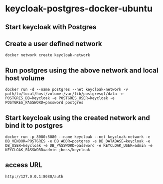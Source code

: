 # keycloak-postgres-docker-ubuntu

## Start keycloak with Postgres ##

## Create a user defined network
```
docker network create keycloak-network
```
## Run postgres using the above network and local host volume
```
docker run -d --name postgres --net keycloak-network -v path/to/local/host/volume:/var/lib/postgresql/data -e POSTGRES_DB=keycloak -e POSTGRES_USER=keycloak -e POSTGRES_PASSWORD=password postgres
```
## Start keycloak using the created network and bind it to postgres
```
docker run -p 8080:8080 --name keycloak --net keycloak-network -e DB_VENDOR=POSTGRES -e DB_ADDR=postgres -e DB_DATABASE=keycloak -e DB_USER=keycloak -e DB_PASSWORD=password -e KEYCLOAK_USER=admin -e KEYCLOAK_PASSWORD=admin jboss/keycloak
```

## access URL ##
```
http://127.0.0.1:8080/auth
```
